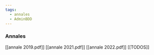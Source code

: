 ```yaml
---
tags:
  - annales
  - AdminBDD
---
```


### Annales
[[annale 2019.pdf]]
[[annale 2021.pdf]]
[[annale 2022.pdf]]
[[TODOS]]